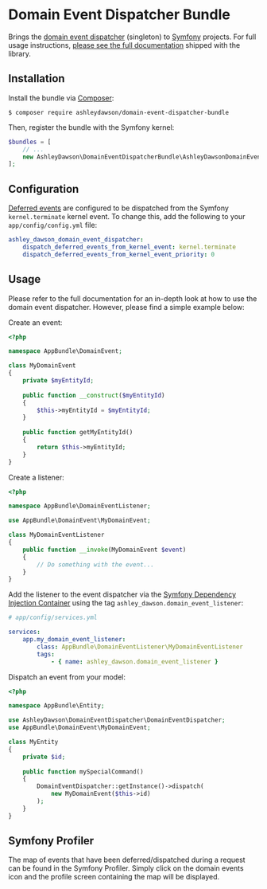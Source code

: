 Domain Event Dispatcher Bundle
==============================

Brings the [domain event dispatcher](https://github.com/AshleyDawson/DomainEventDispatcher) (singleton) to [Symfony](https://symfony.com/) projects.
For full usage instructions, [please see the full documentation](https://github.com/AshleyDawson/DomainEventDispatcher/blob/master/README.md) 
shipped with the library.

Installation
------------

Install the bundle via [Composer](https://getcomposer.org/):

```
$ composer require ashleydawson/domain-event-dispatcher-bundle
```

Then, register the bundle with the Symfony kernel:

```php
$bundles = [
    // ...
    new AshleyDawson\DomainEventDispatcherBundle\AshleyDawsonDomainEventDispatcherBundle(),
];
```

Configuration
-------------

[Deferred events](https://github.com/AshleyDawson/DomainEventDispatcher/blob/master/README.md#deferred-events) are 
configured to be dispatched from the Symfony `kernel.terminate` kernel event. To change this, add the following to 
your `app/config/config.yml` file:

```yml
ashley_dawson_domain_event_dispatcher:
    dispatch_deferred_events_from_kernel_event: kernel.terminate
    dispatch_deferred_events_from_kernel_event_priority: 0
```

Usage
-----

Please refer to the full documentation for an in-depth look at how to use the domain event dispatcher. However, please 
find a simple example below:

Create an event:

```php
<?php

namespace AppBundle\DomainEvent;

class MyDomainEvent
{
    private $myEntityId;
    
    public function __construct($myEntityId)
    {
        $this->myEntityId = $myEntityId;
    }
    
    public function getMyEntityId()
    {
        return $this->myEntityId;
    }
}
```

Create a listener:

```php
<?php

namespace AppBundle\DomainEventListener;

use AppBundle\DomainEvent\MyDomainEvent;

class MyDomainEventListener
{
    public function __invoke(MyDomainEvent $event)
    {
        // Do something with the event...
    }
}
```

Add the listener to the event dispatcher via the [Symfony Dependency Injection Container](https://symfony.com/doc/current/components/dependency_injection.html)
using the tag `ashley_dawson.domain_event_listener`:

```yml
# app/config/services.yml

services:
    app.my_domain_event_listener:
        class: AppBundle\DomainEventListener\MyDomainEventListener
        tags:
            - { name: ashley_dawson.domain_event_listener }
```

Dispatch an event from your model:

```php
<?php

namespace AppBundle\Entity;

use AshleyDawson\DomainEventDispatcher\DomainEventDispatcher;
use AppBundle\DomainEvent\MyDomainEvent;

class MyEntity
{
    private $id;
    
    public function mySpecialCommand()
    {
        DomainEventDispatcher::getInstance()->dispatch(
            new MyDomainEvent($this->id)
        );
    }
}
```

Symfony Profiler
----------------

The map of events that have been deferred/dispatched during a request can be found in the Symfony Profiler. Simply click
on the domain events icon and the profile screen containing the map will be displayed.

